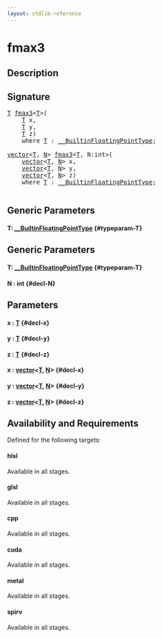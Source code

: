 ```yaml
---
layout: stdlib-reference
---
```


# fmax3

## Description





## Signature 

<pre>
<a href="/stdlib-reference/global-decls/fmax3#typeparam-T" class="code_type">T</a> <a href="/stdlib-reference/global-decls/fmax3">fmax3</a>&lt;<a href="/stdlib-reference/global-decls/fmax3#typeparam-T" class="code_type">T</a>&gt;(
    <a href="/stdlib-reference/global-decls/fmax3#typeparam-T" class="code_type">T</a> <span class='code_param'>x</span>,
    <a href="/stdlib-reference/global-decls/fmax3#typeparam-T" class="code_type">T</a> <span class='code_param'>y</span>,
    <a href="/stdlib-reference/global-decls/fmax3#typeparam-T" class="code_type">T</a> <span class='code_param'>z</span>)
    <span class='code_keyword'>where</span> <a href="/stdlib-reference/global-decls/fmax3#typeparam-T" class="code_type">T</a> : <a href="/stdlib-reference/interfaces/BuiltinFloatingPointType/index">__BuiltinFloatingPointType</a>;

<a href="/stdlib-reference/types/vector/index">vector</a>&lt;<a href="/stdlib-reference/types/vector/index#typeparam-T" class="code_type">T</a>, <a href="/stdlib-reference/types/vector/index#typeparam-N" class="code_var">N</a>&gt; <a href="/stdlib-reference/global-decls/fmax3">fmax3</a>&lt;<a href="/stdlib-reference/global-decls/fmax3#typeparam-T" class="code_type">T</a>, N:int&gt;(
    <a href="/stdlib-reference/types/vector/index">vector</a>&lt;<a href="/stdlib-reference/types/vector/index#typeparam-T" class="code_type">T</a>, <a href="/stdlib-reference/types/vector/index#typeparam-N" class="code_var">N</a>&gt; <span class='code_param'>x</span>,
    <a href="/stdlib-reference/types/vector/index">vector</a>&lt;<a href="/stdlib-reference/types/vector/index#typeparam-T" class="code_type">T</a>, <a href="/stdlib-reference/types/vector/index#typeparam-N" class="code_var">N</a>&gt; <span class='code_param'>y</span>,
    <a href="/stdlib-reference/types/vector/index">vector</a>&lt;<a href="/stdlib-reference/types/vector/index#typeparam-T" class="code_type">T</a>, <a href="/stdlib-reference/types/vector/index#typeparam-N" class="code_var">N</a>&gt; <span class='code_param'>z</span>)
    <span class='code_keyword'>where</span> <a href="/stdlib-reference/global-decls/fmax3#typeparam-T" class="code_type">T</a> : <a href="/stdlib-reference/interfaces/BuiltinFloatingPointType/index">__BuiltinFloatingPointType</a>;

</pre>

## Generic Parameters

#### T: [\_\_BuiltinFloatingPointType](/stdlib-reference/interfaces/BuiltinFloatingPointType/index) {#typeparam-T}

## Generic Parameters

#### T: [\_\_BuiltinFloatingPointType](/stdlib-reference/interfaces/BuiltinFloatingPointType/index) {#typeparam-T}
#### N  : int {#decl-N}

## Parameters

#### x  : [T](/stdlib-reference/global-decls/fmax3#typeparam-T) {#decl-x}
#### y  : [T](/stdlib-reference/global-decls/fmax3#typeparam-T) {#decl-y}
#### z  : [T](/stdlib-reference/global-decls/fmax3#typeparam-T) {#decl-z}
#### x  : [vector](/stdlib-reference/types/vector/index)\<[T](/stdlib-reference/types/vector/index#typeparam-T), [N](/stdlib-reference/types/vector/index#typeparam-N)\> {#decl-x}
#### y  : [vector](/stdlib-reference/types/vector/index)\<[T](/stdlib-reference/types/vector/index#typeparam-T), [N](/stdlib-reference/types/vector/index#typeparam-N)\> {#decl-y}
#### z  : [vector](/stdlib-reference/types/vector/index)\<[T](/stdlib-reference/types/vector/index#typeparam-T), [N](/stdlib-reference/types/vector/index#typeparam-N)\> {#decl-z}

## Availability and Requirements

Defined for the following targets:

#### hlsl
Available in all stages.

#### glsl
Available in all stages.

#### cpp
Available in all stages.

#### cuda
Available in all stages.

#### metal
Available in all stages.

#### spirv
Available in all stages.



